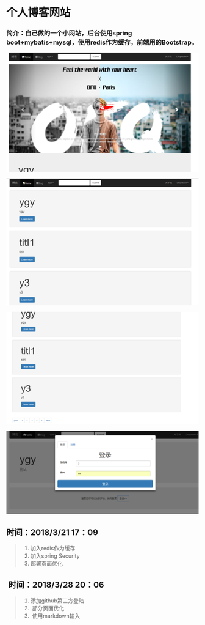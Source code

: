 # 个人博客网站
### 简介：自己做的一个小网站，后台使用spring boot+mybatis+mysql，使用redis作为缓存，前端用的Bootstrap。
![首页](https://github.com/yueguoyu/demo/blob/master/img_blog/1.png)

![1](https://github.com/yueguoyu/demo/blob/master/img_blog/2.png)

![2](https://github.com/yueguoyu/demo/blob/master/img_blog/3.png)

![4](https://github.com/yueguoyu/demo/blob/master/img_blog/5.png)
##  时间：2018/3/21 17：09

> 1. 加入redis作为缓存
> 2. 加入spring Security
> 3. 部署页面优化

##  时间：2018/3/28 20：06

> 1. 添加github第三方登陆
> 2.  部分页面优化
> 3.  使用markdown输入


